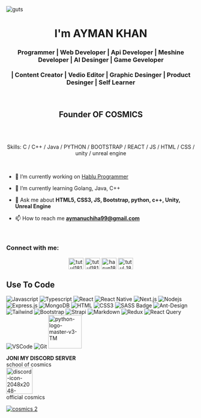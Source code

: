 ![guts](https://github.com/user-attachments/assets/19b1b011-127b-4246-b6cc-430e61dd8ee5)

<h1 align="center"> I'm AYMAN KHAN</h1>
<h3 align="center">Programmer  |  Web Developer  |  Api Developer  |  Meshine Developer  |  AI Desinger  |  Game Geveloper  <br><br>|  Content Creator  |  Vedio Editor  |  Graphic Desinger  |  Product Desinger  |  Self Learner</h3>
<br>
<h2 align="center">Founder OF COSMICS</h2>
<br>
<div align="center">
<br>


Skills: C  /  C++  /  Java  /  PYTHON  /  BOOTSTRAP  /  REACT  /  JS  /  HTML  /  CSS  /  unity  /  unreal engine

</div>
<br>

- 🔭 I’m currently working on [Hablu Programmer](https://www.hablu-programmer.com/)

- 🌱 I’m currently learning Golang, Java, C++

- 💬 Ask me about **HTML5, CSS3, JS, Bootstrap, python, c++, Unity, Unreal Engine**

- 📫 How to reach me **aymanuchiha99@gmail.com**

<br>
<h3 align="left">Connect with me:</h3>

<p align="center">
<a href="https://www.facebook.com/profile.php?id=61556927296348" target="blank"><img align="center" src="https://raw.githubusercontent.com/rahuldkjain/github-profile-readme-generator/master/src/images/icons/Social/facebook.svg" alt="tutul181" height="30" width="40" /></a>
<a href="https://twitter.com/tutul181" target="blank"><img align="center" src="https://raw.githubusercontent.com/rahuldkjain/github-profile-readme-generator/master/src/images/icons/Social/twitter.svg" alt="tutul181" height="30" width="40" /></a>
<a href="https://linkedin.com/in/harun181" target="blank"><img align="center" src="https://raw.githubusercontent.com/rahuldkjain/github-profile-readme-generator/master/src/images/icons/Social/linked-in-alt.svg" alt="harun181" height="30" width="40" /></a>
<a href="https://www.instagram.com/ayman._.uchiha/" target="blank"><img align="center" src="https://raw.githubusercontent.com/rahuldkjain/github-profile-readme-generator/master/src/images/icons/Social/instagram.svg" alt="tutul_181" height="30" width="40" /></a>
</p>

## Use To Code

![Javascript](https://img.shields.io/badge/Javascript-F0DB4F?style=for-the-badge&labelColor=black&logo=javascript&logoColor=F0DB4F)
![Typescript](https://img.shields.io/badge/Typescript-007acc?style=for-the-badge&labelColor=black&logo=typescript&logoColor=007acc)
![React](https://img.shields.io/badge/-React-61DBFB?style=for-the-badge&labelColor=black&logo=react&logoColor=61DBFB)
![React Native](https://img.shields.io/badge/React_Native-20232A?style=for-the-badge&logo=react&logoColor=61DAFB)
![Next.js](https://img.shields.io/badge/next.js-000000?style=for-the-badge&logo=nextdotjs&logoColor=white)
![Nodejs](https://img.shields.io/badge/Nodejs-3C873A?style=for-the-badge&labelColor=black&logo=node.js&logoColor=3C873A)
![Express.js](https://img.shields.io/badge/Express.js-000000?style=for-the-badge&logo=express&logoColor=white)
![MongoDB](https://img.shields.io/badge/MongoDB-4EA94B?style=for-the-badge&logo=mongodb&logoColor=white)
![HTML](https://img.shields.io/badge/HTML5-E34F26?style=for-the-badge&logo=html5&logoColor=white)
![CSS3](https://img.shields.io/badge/CSS3-1572B6?style=for-the-badge&logo=css3&logoColor=white)
![SASS Badge](https://img.shields.io/badge/Sass-CC6699?style=for-the-badge&logo=sass&logoColor=white)
![Ant-Design](https://img.shields.io/badge/AntDesign-0170FE?style=for-the-badge&logo=antdesign&logoColor=white)
![Tailwind](https://img.shields.io/badge/Tailwind_CSS-092749?style=for-the-badge&logo=tailwindcss&logoColor=06B6D4&labelColor=000000)
![Bootstrap](https://img.shields.io/badge/Bootstrap-563D7C?style=for-the-badge&logo=bootstrap&logoColor=white)
![Strapi](https://img.shields.io/badge/strapi-2E7EEA?style=for-the-badge&logo=strapi&logoColor=white)
![Markdown](https://img.shields.io/badge/Markdown-000000?style=for-the-badge&logo=markdown&logoColor=white)
![Redux](https://img.shields.io/badge/Redux-593D88?style=for-the-badge&logo=redux&logoColor=white)
![React Query](https://img.shields.io/badge/-React_Query-FF4154?style=for-the-badge&logo=react%20query&logoColor=white)
![VSCode](https://img.shields.io/badge/Visual_Studio-0078d7?style=for-the-badge&logo=visual%20studio&logoColor=white)
![Git](https://img.shields.io/badge/Git-F05032?style=for-the-badge&logo=git&logoColor=white)
<img width="89" alt="python-logo-master-v3-TM" src="https://github.com/user-attachments/assets/b85991c7-e17f-4838-955e-accde9525944">

**JONI MY DISCORD SERVER** <br>
school of cosmics  <br>
<a href="https://discord.gg/wHsZecFE2J" target="_blank"><img width="70" alt="discord-icon-2048x2048-o5mluhz2" src="https://github.com/user-attachments/assets/b4705907-00c6-4286-914d-98d7edbfc808">
</a> <br>
official cosmics <br>
<a href="https://discord.gg/22p6Ndvg2t" target="_blank">

![cosmics 2](https://github.com/user-attachments/assets/b1dd24e7-0afc-4c76-a25d-44100f235726)
</a>




</body>

